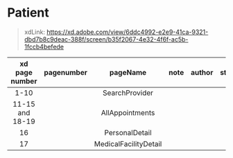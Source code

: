 # Patient

> xdLink: https://xd.adobe.com/view/6ddc4992-e2e9-41ca-9321-dbd7b8c9deac-388f/screen/b35f2067-4e32-4f6f-ac5b-1fccb4befede

| xd page number  | pagenumber | pageName |  note | author | status |
|:--------------:|:----------:|:--------:|:-----:|:------:|:------:|
|        1-10       |           |  SearchProvider |       |        |        |
|        11-15 and   18-19     |           |  AllAppointments |       |        |       |
|        16       |          |  PersonalDetail |       |        |        |
|        17       |          |  MedicalFacilityDetail |       |        |        |
